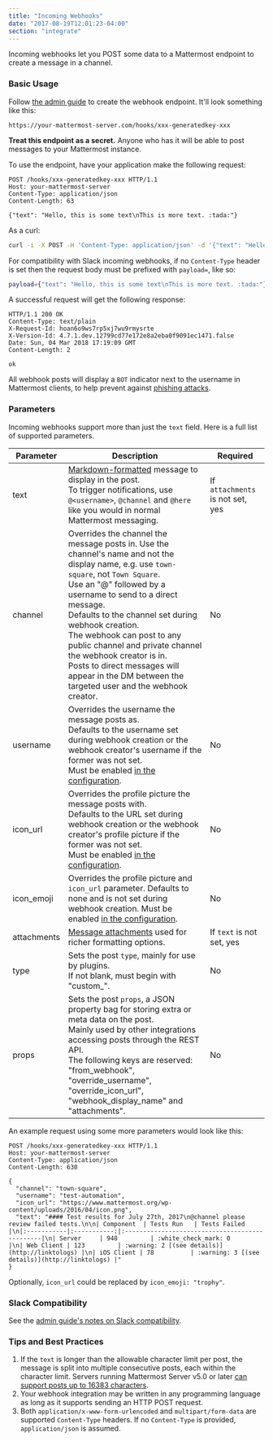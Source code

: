 ```yaml
---
title: "Incoming Webhooks"
date: "2017-08-19T12:01:23-04:00"
section: "integrate"
---
```


Incoming webhooks let you POST some data to a Mattermost endpoint to create a message in a channel.

### Basic Usage

Follow [the admin guide](https://docs.mattermost.com/developer/webhooks-incoming.html#simple-incoming-webhook) to create the webhook endpoint. It'll look something like this:

```
https://your-mattermost-server.com/hooks/xxx-generatedkey-xxx
```

__Treat this endpoint as a secret.__ Anyone who has it will be able to post messages to your Mattermost instance.

To use the endpoint, have your application make the following request:

```http
POST /hooks/xxx-generatedkey-xxx HTTP/1.1
Host: your-mattermost-server
Content-Type: application/json
Content-Length: 63

{"text": "Hello, this is some text\nThis is more text. :tada:"}
```

As a curl:

```bash
curl -i -X POST -H 'Content-Type: application/json' -d '{"text": "Hello, this is some text\nThis is more text. :tada:"}' http://{your-mattermost-site}/hooks/xxx-generatedkey-xxx
```

For compatibility with Slack incoming webhooks, if no `Content-Type` header is set then the request body must be prefixed with `payload=`, like so:

```bash
payload={"text": "Hello, this is some text\nThis is more text. :tada:"}
```

A successful request will get the following response:

```http
HTTP/1.1 200 OK
Content-Type: text/plain
X-Request-Id: hoan6o9ws7rp5xj7wu9rmysrte
X-Version-Id: 4.7.1.dev.12799cd77e172e8a2eba0f9091ec1471.false
Date: Sun, 04 Mar 2018 17:19:09 GMT
Content-Length: 2

ok
```

All webhook posts will display a `BOT` indicator next to the username in Mattermost clients, to help prevent against [phishing attacks](https://en.wikipedia.org/wiki/Phishing).

### Parameters

Incoming webhooks support more than just the `text` field. Here is a full list of supported parameters.

| Parameter | Description | Required |
|---|---|---|
| text | [Markdown-formatted](https://docs.mattermost.com/help/messaging/formatting-text.html) message to display in the post.<br> To trigger notifications, use `@<username>`, `@channel` and `@here` like you would in normal Mattermost messaging. | If `attachments` is not set, yes |
| channel | Overrides the channel the message posts in. Use the channel's name and not the display name, e.g. use `town-square`, not `Town Square`.<br> Use an "@" followed by a username to send to a direct message.<br> Defaults to the channel set during webhook creation.<br> The webhook can post to any public channel and private channel the webhook creator is in.<br> Posts to direct messages will appear in the DM between the targeted user and the webhook creator. | No |
| username | Overrides the username the message posts as.<br> Defaults to the username set during webhook creation or the webhook creator's username if the former was not set.<br> Must be enabled [in the configuration](https://docs.mattermost.com/administration/config-settings.html#enable-integrations-to-override-usernames). | No |
| icon\_url | Overrides the profile picture the message posts with.<br> Defaults to the URL set during webhook creation or the webhook creator's profile picture if the former was not set.<br> Must be enabled [in the configuration](https://docs.mattermost.com/administration/config-settings.html#enable-integrations-to-override-profile-picture-icons). | No |
| icon\_emoji | Overrides the profile picture and `icon_url` parameter. Defaults to none and is not set during webhook creation. Must be enabled [in the configuration](https://docs.mattermost.com/administration/config-settings.html#enable-integrations-to-override-profile-picture-icons). | No |
| attachments | [Message attachments](https://docs.mattermost.com/developer/message-attachments.html) used for richer formatting options. | If `text` is not set, yes |
| type | Sets the post `type`, mainly for use by plugins.<br> If not blank, must begin with "custom\_". | No |
| props | Sets the post `props`, a JSON property bag for storing extra or meta data on the post.<br> Mainly used by other integrations accessing posts through the REST API.<br> The following keys are reserved: "from\_webhook", "override\_username", "override\_icon\_url", "webhook\_display\_name" and "attachments". | No |

An example request using some more parameters would look like this:

```http
POST /hooks/xxx-generatedkey-xxx HTTP/1.1
Host: your-mattermost-server
Content-Type: application/json
Content-Length: 630

{
  "channel": "town-square",
  "username": "test-automation",
  "icon_url": "https://www.mattermost.org/wp-content/uploads/2016/04/icon.png",
  "text": "#### Test results for July 27th, 2017\n@channel please review failed tests.\n\n| Component  | Tests Run   | Tests Failed                                   |\n|:-----------|:-----------:|:-----------------------------------------------|\n| Server     | 948         | :white_check_mark: 0                           |\n| Web Client | 123         | :warning: 2 [(see details)](http://linktologs) |\n| iOS Client | 78          | :warning: 3 [(see details)](http://linktologs) |"
}
```

Optionally, `icon_url` could be replaced by `icon_emoji: "trophy"`.

### Slack Compatibility

See the [admin guide's notes on Slack compatibility](https://docs.mattermost.com/developer/webhooks-incoming.html#slack-compatibility).

### Tips and Best Practices

1. If the `text` is longer than the allowable character limit per post, the message is split into multiple consecutive posts, each within the character limit. Servers running Mattermost Server v5.0 or later [can support posts up to 16383 characters](https://docs.mattermost.com/administration/important-upgrade-notes.html).
2. Your webhook integration may be written in any programming language as long as it supports sending an HTTP POST request.
3. Both `application/x-www-form-urlencoded` and `multipart/form-data` are supported `Content-Type` headers. If no `Content-Type` is provided, `application/json` is assumed.
